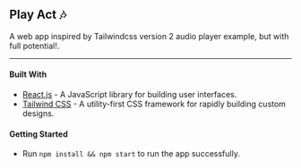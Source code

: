 ## Play Act 🎶
A web app inspired by Tailwindcss version 2 audio player example, but with full potential!.

***

#### Built With

- [React.js](https://reactjs.org) - A JavaScript library for building user interfaces.
- [Tailwind CSS](https://tailwindcss.com) - A utility-first CSS framework for rapidly building custom designs.


#### Getting Started

- Run `npm install && npm start` to run the app successfully.
